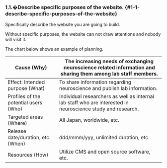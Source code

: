 ### 1.1.�Describe specific purposes of the website. {#1-1-describe-specific-purposes-of-the-website}

Specifically describe the website you are going to build.

Without specific purposes, the website can not draw attentions and nobody will visit it.

The chart below shows an example of planning.

| Cause (Why) | The increasing needs of exchanging neuroscience related information and sharing them among lab staff members. |
| --- | --- |
| Effect: Intended purpose (What) | To share information regarding neuroscience and publish lab information. |
| Profiles of the potential users (Who) | Individual researchers as well as internal lab staff who are interested in neuroscience study and research. |
| Targeted areas (Where) | All Japan, worldwide, etc. |
| Release date/duration, etc. (When) | ddd/mmm/yyy, unlimited duration, etc. |
| Resources (How) | Utilize CMS and open source software, etc. |